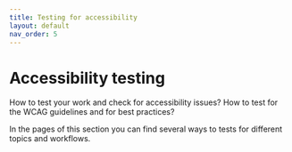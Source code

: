 ```yaml
---
title: Testing for accessibility
layout: default
nav_order: 5
---
```


# Accessibility testing

How to test your work and check for accessibility issues? How to test for the WCAG guidelines and for best practices?

In the pages of this section you can find several ways to tests for different topics and workflows.
